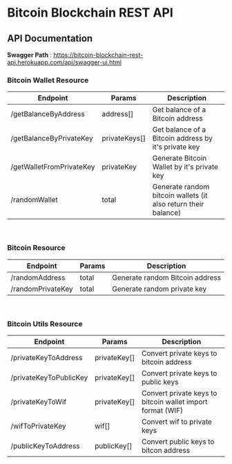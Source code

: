 # Bitcoin Blockchain REST API

## API Documentation
__Swagger Path__ : https://bitcoin-blockchain-rest-api.herokuapp.com/api/swagger-ui.html

### Bitcoin Wallet Resource
| Endpoint | Params | Description |
| -------- | ------ | -----------|
| /getBalanceByAddress | address[] | Get balance of a Bitcoin address |
| /getBalanceByPrivateKey | privateKeys[] | Get balance of a Bitcoin address by it's private key |
| /getWalletFromPrivateKey | privateKey | Generate Bitcoin Wallet by it's private key |
| /randomWallet | total | Generate random bitcoin wallets (it also return their balance) |

<br>

### Bitcoin Resource
| Endpoint | Params | Description |
| -------- | ------ | -----------|
| /randomAddress | total | Generate random Bitcoin address |
| /randomPrivateKey | total | Generate random private key |

<br>

### Bitcoin Utils Resource
| Endpoint | Params | Description |
| -------- | ------ | -----------|
| /privateKeyToAddress | privateKey[] | Convert private keys to bitcoin address |
| /privateKeyToPublicKey | privateKey[] | Convert private keys to public keys |
| /privateKeyToWif | privateKey[] | Convert private keys to bitcoin wallet import format (WIF)|
| /wifToPrivateKey | wif[] | Convert wif to private keys |
| /publicKeyToAddress | publicKey[] | Convert public keys to bitcon address |
